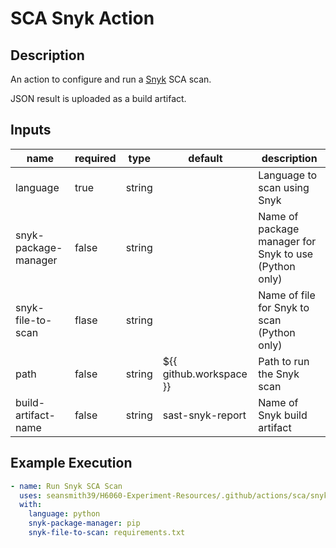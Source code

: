 # SCA Snyk Action

## Description

An action to configure and run a [Snyk](https://snyk.io/) SCA scan.

JSON result is uploaded as a build artifact.

## Inputs

| name                 | required | type   | default                 | description                                           |
| -------------------- | -------- | ------ | ----------------------- | ----------------------------------------------------- |
| language             | true     | string |                         | Language to scan using Snyk                           |
| snyk-package-manager | false    | string |                         | Name of package manager for Snyk to use (Python only) |
| snyk-file-to-scan    | flase    | string |                         | Name of file for Snyk to scan (Python only)           |
| path                 | false    | string | ${{ github.workspace }} | Path to run the Snyk scan                             |
| build-artifact-name  | false    | string | sast-snyk-report        | Name of Snyk build artifact                           |

## Example Execution

```yaml
- name: Run Snyk SCA Scan
  uses: seansmith39/H6060-Experiment-Resources/.github/actions/sca/snyk
  with:
    language: python
    snyk-package-manager: pip
    snyk-file-to-scan: requirements.txt
```
